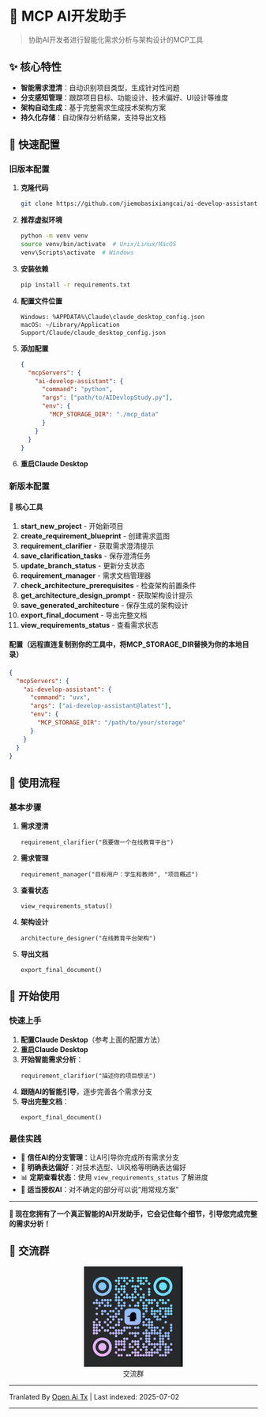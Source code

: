 # 🚀 MCP AI开发助手

> 协助AI开发者进行智能化需求分析与架构设计的MCP工具

## ✨ 核心特性

- **智能需求澄清**：自动识别项目类型，生成针对性问题
- **分支感知管理**：跟踪项目目标、功能设计、技术偏好、UI设计等维度
- **架构自动生成**：基于完整需求生成技术架构方案
- **持久化存储**：自动保存分析结果，支持导出文档

## 📁 快速配置

### 旧版本配置
1. **克隆代码**
   ```bash
   git clone https://github.com/jiemobasixiangcai/ai-develop-assistant.git
   ```
2. **推荐虚拟环境**
   ```bash
   python -m venv venv
   source venv/bin/activate  # Unix/Linux/MacOS
   venv\Scripts\activate  # Windows
   ```
3. **安装依赖**
   ```bash
   pip install -r requirements.txt
   ```

4. **配置文件位置**
   ```
   Windows: %APPDATA%\Claude\claude_desktop_config.json
   macOS: ~/Library/Application Support/Claude/claude_desktop_config.json
   ```

5. **添加配置**
   ```json
   {
     "mcpServers": {
       "ai-develop-assistant": {
         "command": "python",
         "args": ["path/to/AIDevlopStudy.py"],
         "env": {
           "MCP_STORAGE_DIR": "./mcp_data"
         }
       }
     }
   }
   ```

3. **重启Claude Desktop**

### 新版本配置
#### 🔧 核心工具
1. **start_new_project** - 开始新项目
2. **create_requirement_blueprint** - 创建需求蓝图
3. **requirement_clarifier** - 获取需求澄清提示
4. **save_clarification_tasks** - 保存澄清任务
5. **update_branch_status** - 更新分支状态
6. **requirement_manager** - 需求文档管理器
7. **check_architecture_prerequisites** - 检查架构前置条件
8. **get_architecture_design_prompt** - 获取架构设计提示
9. **save_generated_architecture** - 保存生成的架构设计
10. **export_final_document** - 导出完整文档
11. **view_requirements_status** - 查看需求状态

#### 配置（远程直连复制到你的工具中，将MCP_STORAGE_DIR替换为你的本地目录）
   ```json
   {
     "mcpServers": {
       "ai-develop-assistant": {
         "command": "uvx",
         "args": ["ai-develop-assistant@latest"],
         "env": {
           "MCP_STORAGE_DIR": "/path/to/your/storage"
         }
       }
     }
   }
   ```

## 🎯 使用流程

### 基本步骤

1. **需求澄清**
   ```
   requirement_clarifier("我要做一个在线教育平台")
   ```

2. **需求管理**
   ```
   requirement_manager("目标用户：学生和教师", "项目概述")
   ```

3. **查看状态**
   ```
   view_requirements_status()
   ```
4. **架构设计**
   ```
   architecture_designer("在线教育平台架构")
   ```

5. **导出文档**
   ```
   export_final_document()
   ```

## 🚀 开始使用

### 快速上手
1. **配置Claude Desktop**（参考上面的配置方法）
2. **重启Claude Desktop**
3. **开始智能需求分析**：
   ```
   requirement_clarifier("描述你的项目想法")
   ```
4. **跟随AI的智能引导**，逐步完善各个需求分支
5. **导出完整文档**：
   ```
   export_final_document()
   ```

### 最佳实践
- 💬 **信任AI的分支管理**：让AI引导你完成所有需求分支
- 🎯 **明确表达偏好**：对技术选型、UI风格等明确表达偏好
- 📊 **定期查看状态**：使用 `view_requirements_status` 了解进度
- 🤖 **适当授权AI**：对不确定的部分可以说“用常规方案”

---

**🎯 现在您拥有了一个真正智能的AI开发助手，它会记住每个细节，引导您完成完整的需求分析！**

## 💬 交流群

<div align="center">
<img src="https://raw.githubusercontent.com/jiemobasixiangcai/ai-develop-assistant/main/./assets/qr-code.jpg" width="200" alt="交流群">
<br>
交流群
</div>


---


Tranlated By [Open Ai Tx](https://github.com/OpenAiTx/OpenAiTx) | Last indexed: 2025-07-02


---